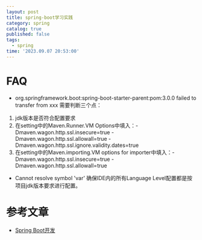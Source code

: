 ```yaml
---
layout: post
title: spring-boot学习实践
category: spring
catalog: true
published: false
tags:
  - spring
time: '2023.09.07 20:53:00'
---
```


# FAQ
- org.springframework.boot:spring-boot-starter-parent:pom:3.0.0 failed to transfer from xxx
需要判断三个点：
1. jdk版本是否符合配置要求
2. 在setting中的Maven.Runner.VM Options中填入：-Dmaven.wagon.http.ssl.insecure=true -Dmaven.wagon.http.ssl.allowall=true -Dmaven.wagon.http.ssl.ignore.validity.dates=true
3. 在setting中的Maven.importing.VM options for importer中填入：-Dmaven.wagon.http.ssl.insecure=true -Dmaven.wagon.http.ssl.allowall=true

- Cannot resolve symbol 'var'
确保IDE内的所有Language Level配置都是按项目jdk版本要求进行配置。
# 参考文章
- [Spring Boot开发](https://www.liaoxuefeng.com/wiki/1252599548343744/1266265175882464)